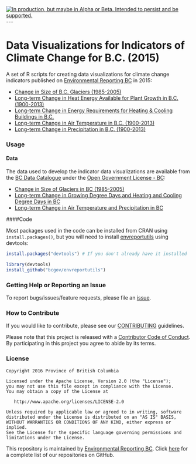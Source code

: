 <div id="devex-badge"><a rel="Delivery" href="https://github.com/BCDevExchange/docs/blob/master/discussion/projectstates.md"><img alt="In production, but maybe in Alpha or Beta. Intended to persist and be supported." style="border-width:0" src="https://assets.bcdevexchange.org/images/badges/delivery.svg" title="In production, but maybe in Alpha or Beta. Intended to persist and be supported." /></a></div>
---


# Data Visualizations for Indicators of Climate Change for B.C. (2015)

A set of R scripts for creating data visualizations for climate change indicators published on [Environmental Reporting BC](http://www2.gov.bc.ca/gov/content?id=3C233B4F802A4FE186297EC52311E40C) in 2015:

- [Change in Size of B.C. Glaciers (1985-2005)](http://www.env.gov.bc.ca/soe/indicators/climate-change/glaciers.html)
- [Long-term Change in Heat Energy Available for Plant Growth in B.C. (1900-2013)](http://www.env.gov.bc.ca/soe/indicators/climate-change/growing-days.html)
- [Long-term Change in Energy Requirements for Heating & Cooling Buildings in B.C.](http://www.env.gov.bc.ca/soe/indicators/climate-change/heating-cooling-days.html)
- [Long-term Change in Air Temperature in B.C. (1900-2013)](http://www.env.gov.bc.ca/soe/indicators/climate-change/temp.html)
- [Long-term Change in Precipitation in B.C. (1900-2013)](http://www.env.gov.bc.ca/soe/indicators/climate-change/precip.html)


### Usage

#### Data
The data used to develop the indicator data visualizations are available from the [BC Data Catalogue](https://catalogue.data.gov.bc.ca/dataset?download_audience=Public) under the
[Open Government License - BC](http://www2.gov.bc.ca/gov/content/governments/about-the-bc-government/databc/open-data/open-government-license-bc):

- [Change in Size of Glaciers in BC (1985-2005)](https://catalogue.data.gov.bc.ca/dataset/89ff86d7-2d04-4c96-b945-ba56688906eb)
- [Long-term Change in Growing Degree Days and Heating and Cooling Degree Days in BC](https://catalogue.data.gov.bc.ca/dataset/8f0d304e-161d-42e6-a982-cad13e60bd8f)
- [Long-term Change in Air Temperature and Precipitation in BC](https://catalogue.data.gov.bc.ca/dataset/86f93096-8d3d-4b68-ab63-175cc68257e6)


####Code

Most packages used in the code can be installed from CRAN using `install.packages()`, but you will need to install [envreportutils](https://github.com/bcgov/envreportutils) using devtools:


```r
install.packages("devtools") # If you don't already have it installed

library(devtools)
install_github("bcgov/envreportutils")
```

### Getting Help or Reporting an Issue

To report bugs/issues/feature requests, please file an [issue](https://github.com/bcgov/climate-change-indicators-2015/issues).

### How to Contribute

If you would like to contribute, please see our [CONTRIBUTING](CONTRIBUTING.md) guidelines.

Please note that this project is released with a [Contributor Code of Conduct](CODE_OF_CONDUCT.md). By participating in this project you agree to abide by its terms.

### License

    Copyright 2016 Province of British Columbia

    Licensed under the Apache License, Version 2.0 (the "License");
    you may not use this file except in compliance with the License.
    You may obtain a copy of the License at 

       http://www.apache.org/licenses/LICENSE-2.0

    Unless required by applicable law or agreed to in writing, software
    distributed under the License is distributed on an "AS IS" BASIS,
    WITHOUT WARRANTIES OR CONDITIONS OF ANY KIND, either express or implied.
    See the License for the specific language governing permissions and
    limitations under the License.
    
This repository is maintained by [Environmental Reporting BC](http://www2.gov.bc.ca/gov/content?id=FF80E0B985F245CEA62808414D78C41B). Click [here](https://github.com/bcgov/EnvReportBC-RepoList) for a complete list of our repositories on GitHub.
